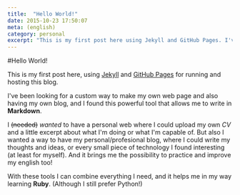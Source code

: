 ```yaml
---
title:  "Hello World!"
date: 2015-10-23 17:50:07
meta: (english)
category: personal
excerpt: "This is my first post here using Jekyll and GitHub Pages. I've been looking for a custom way to make my own web page and also having my own blog, and writing down using Markdown! And I found it here with Jekyll."
---
```

#Hello World!

This is my first post here, using [Jekyll](http://jekyllrb.com "Transform your plain text into static websites and blogs.") and [GitHub Pages](https://pages.github.com "Websites for you and your projects.") for running and hosting this blog.

I've been looking for a custom way to make my own web page and also having my own blog, and I found this powerful tool that allows me to write in **Markdown**.

I <strike>(needed)</strike> *wanted* to have a personal web where I could upload my own *CV* and a little excerpt about what I'm doing or what I'm capable of.
But also I wanted a way to have my personal/profesional blog, where I could write my thoughts and ideas, or every small piece of technology I found interesting (at least for myself). And it brings me the possibility to practice and improve my english too!

With these tools I can combine everything I need, and it helps me in my way learning **Ruby**. (Although I still prefer Python!)
